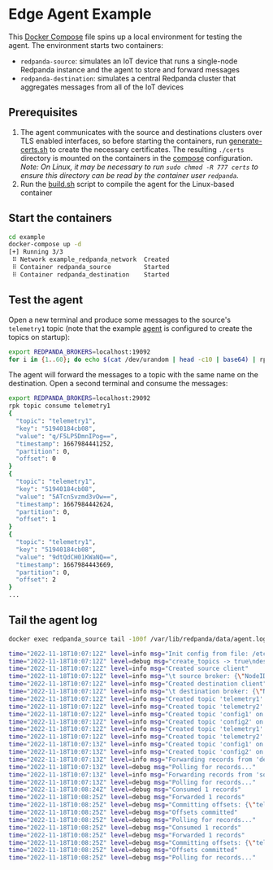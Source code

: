# Edge Agent Example

This [Docker Compose](.compose.yaml) file spins up a local environment for testing the agent. The environment starts two containers:

- `redpanda-source`: simulates an IoT device that runs a single-node Redpanda instance and the agent to store and forward messages
- `redpanda-destination`: simulates a central Redpanda cluster that aggregates messages from all of the IoT devices

## Prerequisites

1. The agent communicates with the source and destinations clusters over TLS enabled interfaces, so before starting the containers, run [generate-certs.sh](./generate-certs.sh) to create the necessary certificates. The resulting `./certs` directory is mounted on the containers in the [compose](./compose.yaml) configuration. *Note: On Linux, it may be necessary to run `sudo chmod -R 777 certs` to ensure this directory can be read by the container user `redpanda`.*
2. Run the [build.sh](./build.sh) script to compile the agent for the Linux-based container

## Start the containers

```bash
cd example
docker-compose up -d
[+] Running 3/3
 ⠿ Network example_redpanda_network  Created
 ⠿ Container redpanda_source         Started
 ⠿ Container redpanda_destination    Started
```

## Test the agent

Open a new terminal and produce some messages to the source's `telemetry1` topic (note that the example [agent](./agent.yaml) is configured to create the topics on startup):

```bash
export REDPANDA_BROKERS=localhost:19092
for i in {1..60}; do echo $(cat /dev/urandom | head -c10 | base64) | rpk topic produce telemetry1; sleep 1; done
```

The agent will forward the messages to a topic with the same name on the destination. Open a second terminal and consume the messages:

```bash
export REDPANDA_BROKERS=localhost:29092
rpk topic consume telemetry1
{
  "topic": "telemetry1",
  "key": "51940184cb08",
  "value": "q/F5LP5DmnIPog==",
  "timestamp": 1667984441252,
  "partition": 0,
  "offset": 0
}
{
  "topic": "telemetry1",
  "key": "51940184cb08",
  "value": "5ATcnSvzmd3vOw==",
  "timestamp": 1667984442624,
  "partition": 0,
  "offset": 1
}
{
  "topic": "telemetry1",
  "key": "51940184cb08",
  "value": "9dtQdCH01KWaNQ==",
  "timestamp": 1667984443669,
  "partition": 0,
  "offset": 2
}
...
```

## Tail the agent log

```bash
docker exec redpanda_source tail -100f /var/lib/redpanda/data/agent.log

time="2022-11-18T10:07:12Z" level=info msg="Init config from file: /etc/redpanda/agent.yaml"
time="2022-11-18T10:07:12Z" level=debug msg="create_topics -> true\ndestination.bootstrap_servers -> 172.24.1.20:9092\ndestination.consumer_group_id -> 32f8d5c415cb\ndestination.name -> destination\ndestination.tls.ca_cert -> /etc/redpanda/certs/ca.crt\ndestination.tls.client_cert -> /etc/redpanda/certs/agent.crt\ndestination.tls.client_key -> /etc/redpanda/certs/agent.key\ndestination.tls.enabled -> true\ndestination.topics -> [config1 config2]\nid -> 32f8d5c415cb\nmax_backoff_secs -> 600\nmax_poll_records -> 1000\nsource.bootstrap_servers -> 172.24.1.10:9092\nsource.consumer_group_id -> 32f8d5c415cb\nsource.name -> source\nsource.tls.ca_cert -> /etc/redpanda/certs/ca.crt\nsource.tls.client_cert -> /etc/redpanda/certs/agent.crt\nsource.tls.client_key -> /etc/redpanda/certs/agent.key\nsource.tls.enabled -> true\nsource.topics -> [telemetry1 telemetry2]\n"
time="2022-11-18T10:07:12Z" level=info msg="Created source client"
time="2022-11-18T10:07:12Z" level=info msg="\t source broker: {\"NodeID\":1,\"Port\":9092,\"Host\":\"172.24.1.10\",\"Rack\":null}"
time="2022-11-18T10:07:12Z" level=info msg="Created destination client"
time="2022-11-18T10:07:12Z" level=info msg="\t destination broker: {\"NodeID\":1,\"Port\":9092,\"Host\":\"172.24.1.20\",\"Rack\":null}"
time="2022-11-18T10:07:12Z" level=info msg="Created topic 'telemetry1' on source"
time="2022-11-18T10:07:12Z" level=info msg="Created topic 'telemetry2' on source"
time="2022-11-18T10:07:12Z" level=info msg="Created topic 'config1' on source"
time="2022-11-18T10:07:12Z" level=info msg="Created topic 'config2' on source"
time="2022-11-18T10:07:12Z" level=info msg="Created topic 'telemetry1' on destination"
time="2022-11-18T10:07:12Z" level=info msg="Created topic 'telemetry2' on destination"
time="2022-11-18T10:07:13Z" level=info msg="Created topic 'config1' on destination"
time="2022-11-18T10:07:13Z" level=info msg="Created topic 'config2' on destination"
time="2022-11-18T10:07:13Z" level=info msg="Forwarding records from 'destination' to 'source'"
time="2022-11-18T10:07:13Z" level=debug msg="Polling for records..."
time="2022-11-18T10:07:13Z" level=info msg="Forwarding records from 'source' to 'destination'"
time="2022-11-18T10:07:13Z" level=debug msg="Polling for records..."
time="2022-11-18T10:08:24Z" level=debug msg="Consumed 1 records"
time="2022-11-18T10:08:25Z" level=debug msg="Forwarded 1 records"
time="2022-11-18T10:08:25Z" level=debug msg="Committing offsets: {\"telemetry1\":{\"0\":{\"Epoch\":1,\"Offset\":1}}}"
time="2022-11-18T10:08:25Z" level=debug msg="Offsets committed"
time="2022-11-18T10:08:25Z" level=debug msg="Polling for records..."
time="2022-11-18T10:08:25Z" level=debug msg="Consumed 1 records"
time="2022-11-18T10:08:25Z" level=debug msg="Forwarded 1 records"
time="2022-11-18T10:08:25Z" level=debug msg="Committing offsets: {\"telemetry1\":{\"0\":{\"Epoch\":1,\"Offset\":2}}}"
time="2022-11-18T10:08:25Z" level=debug msg="Offsets committed"
time="2022-11-18T10:08:25Z" level=debug msg="Polling for records..."
```
